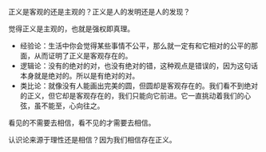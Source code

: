 正义是客观的还是主观的？正义是人的发明还是人的发现？

觉得正义是主观的，也就是强权即真理。

- 经验论：生活中你会觉得某些事情不公平，那么就一定有和它相对的公平的那面，从而证明了正义是客观存在的。
- 逻辑论：没有的绝对的对，也没有绝对的错，这种观点是错误的，因为这句话本身就是绝对的。所以是有绝对的对。
- 类比论：就像没有人能画出完美的圆，但圆却是客观存在的。我们看不到绝对的正义，但它却是客观存在的，我们只能向它前进。它一直挑动着我们的心弦，虽不能至，心向往之。

看见的不需要去相信，看不见的才需要去相信。

认识论来源于理性还是相信？因为我们相信存在正义。
